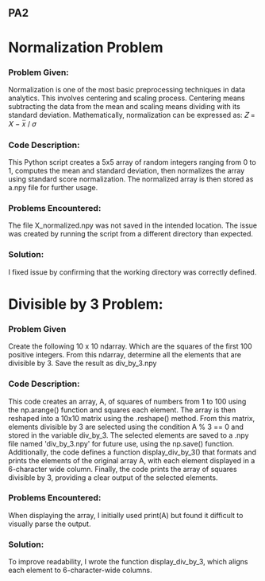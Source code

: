 ## PA2

# Normalization Problem 

### Problem Given: 
Normalization is one of the most basic preprocessing techniques in data analytics. This involves centering and scaling process. Centering means subtracting the data from the mean and scaling means dividing with its standard deviation. Mathematically, normalization can be expressed as:  𝑍 = 𝑋 − 𝑥̅ / 𝜎

### Code Description: 
This Python script creates a 5x5 array of random integers ranging from 0 to 1, computes the mean and standard deviation, then normalizes the array using standard score normalization. The normalized array is then stored as a.npy file for further usage.

### Problems Encountered:
The file X_normalized.npy was not saved in the intended location. The issue was created by running the script from a different directory than expected.

### Solution:
I fixed issue by confirming that the working directory was correctly defined.



# Divisible by 3 Problem:

### Problem Given
Create the following 10 x 10 ndarray. Which are the squares of the first 100 positive integers.
From this ndarray, determine all the elements that are divisible by 3. Save the result as div_by_3.npy

### Code Description: 
This code creates an array, A, of squares of numbers from 1 to 100 using the np.arange() function and squares each element. The array is then reshaped into a 10x10 matrix using the .reshape() method. From this matrix, elements divisible by 3 are selected using the condition A % 3 == 0 and stored in the variable div_by_3. The selected elements are saved to a .npy file named 'div_by_3.npy' for future use, using the np.save() function. Additionally, the code defines a function display_div_by_3() that formats and prints the elements of the original array A, with each element displayed in a 6-character wide column. Finally, the code prints the array of squares divisible by 3, providing a clear output of the selected elements.

### Problems Encountered:
When displaying the array, I initially used print(A) but found it difficult to visually parse the output.

### Solution:
To improve readability, I wrote the function display_div_by_3, which aligns each element to 6-character-wide columns.
